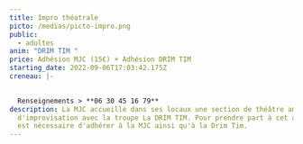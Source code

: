 ```yaml
---
title: Impro théatrale
picto: /medias/picto-impro.png
public:
  - adultes
anim: "DRIM TIM "
price: Adhésion MJC (15€) + Adhésion DRIM TIM
starting_date: 2022-09-06T17:03:42.175Z
creneau: |-
  

  Renseignements > **06 30 45 16 79**
description: La MJC accueille dans ses locaux une section de théâtre amateur
  d'improvisation avec la troupe La DRIM TIM. Pour prendre part à cet atelier il
  est nécessaire d'adhérer à la MJC ainsi qu'à la Drim Tim.
---
```

